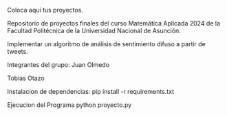 Coloca aquí tus proyectos.

Repositorio de proyectos finales del curso Matemática Aplicada 2024 de la Facultad Politécnica de la Universidad Nacional de Asunción.

Implementar un algoritmo de análisis de sentimiento difuso a partir de tweets.

Integrantes del grupo:
Juan Olmedo

Tobias Otazo


Instalacion de dependencias:
pip install -r requirements.txt

Ejecucion del Programa
python proyecto.py
